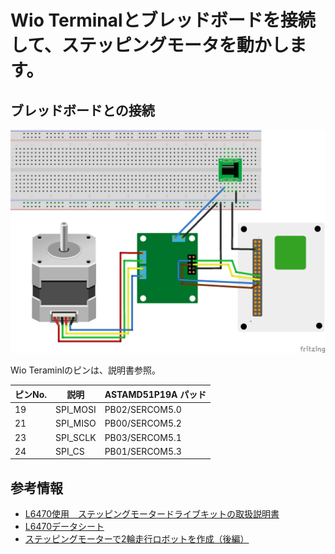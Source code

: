 # Wio Terminalとブレッドボードを接続して、ステッピングモータを動かします。

## ブレッドボードとの接続

![Breadboad](./images/stepper_motor_breadboard.png)


Wio Teraminlのピンは、説明書参照。

| ピンNo. | 説明     | ASTAMD51P19A パッド |
| ------- | -------- | ------------------  |
| 19      | SPI_MOSI | PB02/SERCOM5.0      |
| 21      | SPI_MISO | PB00/SERCOM5.2      |
| 23      | SPI_SCLK | PB03/SERCOM5.1      |
| 24      | SPI_CS   | PB01/SERCOM5.3      |

## 参考情報

* [L6470使用　ステッピングモータードライブキットの取扱説明書](https://akizukidenshi.com/download/ds/akizuki/AE-L6470_20190118.pdf)
* [L6470データシート](https://akizukidenshi.com/download/ds/st/L6470.pdf)
* [ステッピングモーターで2輪走行ロボットを作成（後編）](https://deviceplus.jp/hobby/entry039/)
